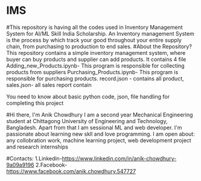 # IMS
#This repository is having all the codes used in Inventory Management System for AI/ML Skill India Scholarship. An Inventory management System is the process by which track your good throughout your entire supply chain, from purchasing to production to end sales.
#About the Repository?
This repository contains a simple inventory management system, where buyer can buy products and supplier can add products. 
It contains 4 file
Adding_new_Products.ipynb- This program is responsible for collecting products from  suppliers
Purchasing_Products.ipynb- This program is responsible for purchasing products.
record.json - contains all product, 
sales.json- all sales report contain

You need to know about basic python code, json, file handling for completing this project

#Hi there, I'm Anik Chowdhury
I am a second year Mechanical Engineering student at Chittagong University of Engineering and Technology, Bangladesh. Apart from that I am sessional ML and web developer. I'm passionate about learning new skll and love programming.
I am open about:
any collobration work,
machine learning project,
web development project and
research internships

#Contacts:
1.Linkedin-https://www.linkedin.com/in/anik-chowdhury-9a09a9196
2.Facebook-https://www.facebook.com/anik.chowdhury.547727
